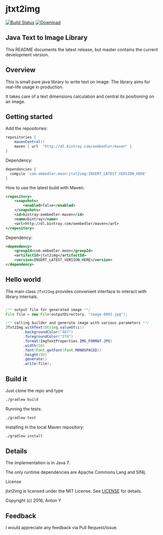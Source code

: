 # jtxt2img

[![Build Status](https://travis-ci.org/oembedler/jtxt2img.svg)](https://travis-ci.org/oembedler/jtxt2img)    [ ![Download](https://api.bintray.com/packages/oembedler/maven/jtxt2img/images/download.svg) ](https://bintray.com/oembedler/maven/jtxt2img/_latestVersion)

## Java Text to Image Library

This README documents the latest release, but master contains the current development version. 

## Overview

This is small pure java library to write text on image. 
The library aims for real-life usage in production.

It takes care of a text dimensions calculation and central its positioning on an image. 

## Getting started

Add the repositories:

```gradle
repositories {
    mavenCentral()
    maven { url  "http://dl.bintray.com/oembedler/maven" }
}
```

Dependency:

```gradle
dependencies {
  compile 'com.embedler.moon:jtxt2img:INSERT_LATEST_VERSION_HERE'
}
```

How to use the latest build with Maven:

```xml
<repository>
    <snapshots>
        <enabled>false</enabled>
    </snapshots>
    <id>bintray-oembedler-maven</id>
    <name>bintray</name>
    <url>http://dl.bintray.com/oembedler/maven</url>
</repository>
```

Dependency:

```xml
<dependency>
    <groupId>com.embedler.moon</groupId>
    <artifactId>jtxt2img</artifactId>
    <version>INSERT_LATEST_VERSION_HERE</version>
</dependency>
```

## Hello world

The main class `JTxt2Img` provides convenient interface to interact with library internals.

```java

/** output file for generated image **/            
File file = new File(outputDirectory, "image-0001.jpg");

/** calling builder and generate image with various parameters **/
JTxt2Img.withText(String.valueOf(i))
        .backgroundColor("487")
        .foregroundColor("278")
        .format(ImgTextProperties.IMG_FORMAT.JPG)
        .width(50)
        .font(Font.getFont(Font.MONOSPACED))
        .height(90)
        .generate()
        .write(file);
```

## Build it

Just clone the repo and type

```bash
./gradlew build
```

Running the tests:

```bash
./gradlew test
```

Installing in the local Maven repository:

```bash
./gradlew install
```

## Details

The implementation is in Java 7.

The only runtime dependencies are Apache Commons Lang and Slf4j.

License

jtxt2img is licensed under the MIT License. 
See [LICENSE](https://github.com/oembedler/jtxt2img/blob/master/LICENSE.md) for details.

Copyright (c) 2016, Anton Y

## Feedback

I would appreciate any feedback via Pull Request/Issue.
